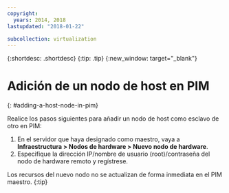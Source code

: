 ```yaml
---
copyright:
  years: 2014, 2018
lastupdated: "2018-01-22"

subcollection: virtualization
---
```

{:shortdesc: .shortdesc}
{:tip: .tip}
{:new_window: target="_blank"}

# Adición de un nodo de host en PIM
{: #adding-a-host-node-in-pim}

Realice los pasos siguientes para añadir un nodo de host como esclavo de otro en PIM:

1. En el servidor que haya designado como maestro, vaya a **Infraestructura > Nodos de hardware > Nuevo nodo de hardware**.
2. Especifique la dirección IP/nombre de usuario (root)/contraseña del nodo de hardware remoto y regístrese.

Los recursos del nuevo nodo no se actualizan de forma inmediata en el PIM maestro.
{:tip}
